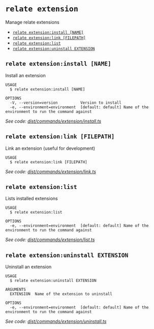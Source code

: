 `relate extension`
==================

Manage relate extensions

* [`relate extension:install [NAME]`](#relate-extensioninstall-name)
* [`relate extension:link [FILEPATH]`](#relate-extensionlink-filepath)
* [`relate extension:list`](#relate-extensionlist)
* [`relate extension:uninstall EXTENSION`](#relate-extensionuninstall-extension)

## `relate extension:install [NAME]`

Install an extension

```
USAGE
  $ relate extension:install [NAME]

OPTIONS
  -V, --version=version          Version to install
  -e, --environment=environment  [default: default] Name of the environment to run the command against
```

_See code: [dist/commands/extension/install.ts](https://github.com/neo-technology/relate/blob/v1.0.1-alpha.0/dist/commands/extension/install.ts)_

## `relate extension:link [FILEPATH]`

Link an extension (useful for development)

```
USAGE
  $ relate extension:link [FILEPATH]
```

_See code: [dist/commands/extension/link.ts](https://github.com/neo-technology/relate/blob/v1.0.1-alpha.0/dist/commands/extension/link.ts)_

## `relate extension:list`

Lists installed extensions

```
USAGE
  $ relate extension:list

OPTIONS
  -e, --environment=environment  [default: default] Name of the environment to run the command against
```

_See code: [dist/commands/extension/list.ts](https://github.com/neo-technology/relate/blob/v1.0.1-alpha.0/dist/commands/extension/list.ts)_

## `relate extension:uninstall EXTENSION`

Uninstall an extension

```
USAGE
  $ relate extension:uninstall EXTENSION

ARGUMENTS
  EXTENSION  Name of the extension to uninstall

OPTIONS
  -e, --environment=environment  [default: default] Name of the environment to run the command against
```

_See code: [dist/commands/extension/uninstall.ts](https://github.com/neo-technology/relate/blob/v1.0.1-alpha.0/dist/commands/extension/uninstall.ts)_
